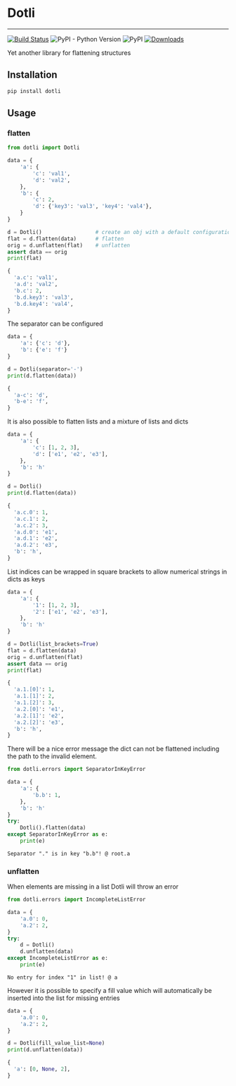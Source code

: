# Dotli
---
[![Build Status](https://travis-ci.org/spacemanspiff2007/dotli.svg?branch=master)](https://travis-ci.com/spacemanspiff2007/dotli)
![PyPI - Python Version](https://img.shields.io/pypi/pyversions/dotli)
![PyPI](https://img.shields.io/pypi/v/dotli)
[![Downloads](https://pepy.tech/badge/dotli/month)](https://pepy.tech/project/dotli/month)

Yet another library for flattening structures

## Installation
```bash
pip install dotli
```

## Usage

### flatten

```python
from dotli import Dotli

data = {
    'a': {
        'c': 'val1',
        'd': 'val2',
    },
    'b': {
        'c': 2,
        'd': {'key3': 'val3', 'key4': 'val4'},
    }
}

d = Dotli()                 # create an obj with a default configuration
flat = d.flatten(data)      # flatten
orig = d.unflatten(flat)    # unflatten
assert data == orig
print(flat)
```

```python
{
  'a.c': 'val1',
  'a.d': 'val2',
  'b.c': 2,
  'b.d.key3': 'val3',
  'b.d.key4': 'val4',
}
```

The separator can be configured
```python
data = {
    'a': {'c': 'd'},
    'b': {'e': 'f'}
}

d = Dotli(separator='-')
print(d.flatten(data))
```

```python
{
  'a-c': 'd',
  'b-e': 'f',
}
```

It is also possible to flatten lists and a mixture of lists and dicts

```python
data = {
    'a': {
        'c': [1, 2, 3],
        'd': ['e1', 'e2', 'e3'],
    },
    'b': 'h'
}

d = Dotli()
print(d.flatten(data))
```

```python
{
  'a.c.0': 1,
  'a.c.1': 2,
  'a.c.2': 3,
  'a.d.0': 'e1',
  'a.d.1': 'e2',
  'a.d.2': 'e3',
  'b': 'h',
}
```

List indices can be wrapped in square brackets to allow numerical strings in dicts as keys

```python
data = {
    'a': {
        '1': [1, 2, 3],
        '2': ['e1', 'e2', 'e3'],
    },
    'b': 'h'
}

d = Dotli(list_brackets=True)
flat = d.flatten(data)
orig = d.unflatten(flat)
assert data == orig
print(flat)
```

```python
{
  'a.1.[0]': 1,
  'a.1.[1]': 2,
  'a.1.[2]': 3,
  'a.2.[0]': 'e1',
  'a.2.[1]': 'e2',
  'a.2.[2]': 'e3',
  'b': 'h',
}
```


There will be a nice error message the dict can not be flattened including the path to the invalid element.

```python
from dotli.errors import SeparatorInKeyError

data = {
    'a': {
        'b.b': 1,
    },
    'b': 'h'
}
try:
    Dotli().flatten(data)
except SeparatorInKeyError as e:
    print(e)
```

```
Separator "." is in key "b.b"! @ root.a
```

### unflatten

When elements are missing in a list Dotli will throw an error

```python
from dotli.errors import IncompleteListError

data = {
    'a.0': 0,
    'a.2': 2,
}
try:
    d = Dotli()
    d.unflatten(data)
except IncompleteListError as e:
    print(e)
```

```
No entry for index "1" in list! @ a
```

However it is possible to specify a fill value 
which will automatically be inserted into the list for missing entries

```python
data = {
    'a.0': 0,
    'a.2': 2,
}

d = Dotli(fill_value_list=None)
print(d.unflatten(data))
```

```python
{
  'a': [0, None, 2],
}
```